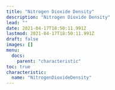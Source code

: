 ```yaml
---
title: "Nitrogen Dioxide Density"
description: "Nitrogen Dioxide Density"
lead: ""
date: 2021-04-17T18:50:11.991Z
lastmod: 2021-04-17T18:50:11.991Z
draft: false
images: []
menu:
  docs:
    parent: "characteristic"
toc: true
characteristic:
  name: "NitrogenDioxideDensity"
---
```

